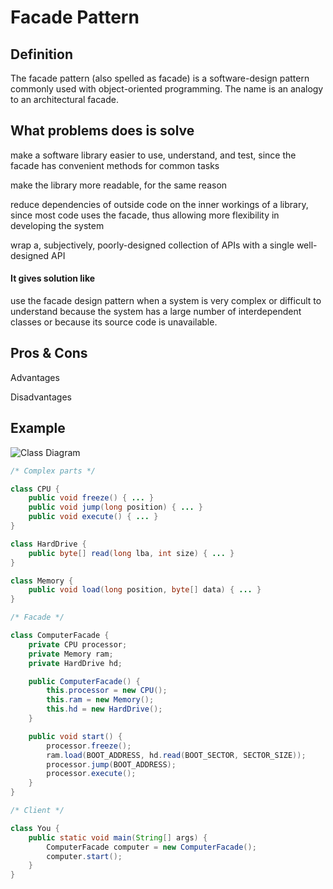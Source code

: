 Facade Pattern
=============================

## Definition

The facade pattern (also spelled as facade) is a software-design pattern commonly 
used with object-oriented programming. The name is an analogy to 
an architectural facade.


## What problems does is solve

make a software library easier to use, understand, and test, since the facade has convenient methods for common tasks

make the library more readable, for the same reason

reduce dependencies of outside code on the inner workings of a library, since most code uses the facade, thus allowing more flexibility in developing the system

wrap a, subjectively, poorly-designed collection of APIs with a single well-designed API


#### It gives solution like 

 use the facade design pattern when a system is very complex or difficult to understand because the system has a large number of interdependent classes or 
 because its source code is unavailable. 



## Pros & Cons
Advantages
	
	
	

Disadvantages

	
	



## Example
![Class Diagram](https://upload.wikimedia.org/wikipedia/en/5/57/Example_of_Facade_design_pattern_in_UML.png)

```java
/* Complex parts */

class CPU {
    public void freeze() { ... }
    public void jump(long position) { ... }
    public void execute() { ... }
}

class HardDrive {
    public byte[] read(long lba, int size) { ... }
}

class Memory {
    public void load(long position, byte[] data) { ... }
}

/* Facade */

class ComputerFacade {
    private CPU processor;
    private Memory ram;
    private HardDrive hd;

    public ComputerFacade() {
        this.processor = new CPU();
        this.ram = new Memory();
        this.hd = new HardDrive();
    }

    public void start() {
        processor.freeze();
        ram.load(BOOT_ADDRESS, hd.read(BOOT_SECTOR, SECTOR_SIZE));
        processor.jump(BOOT_ADDRESS);
        processor.execute();
    }
}

/* Client */

class You {
    public static void main(String[] args) {
        ComputerFacade computer = new ComputerFacade();
        computer.start();
    }
}
```

